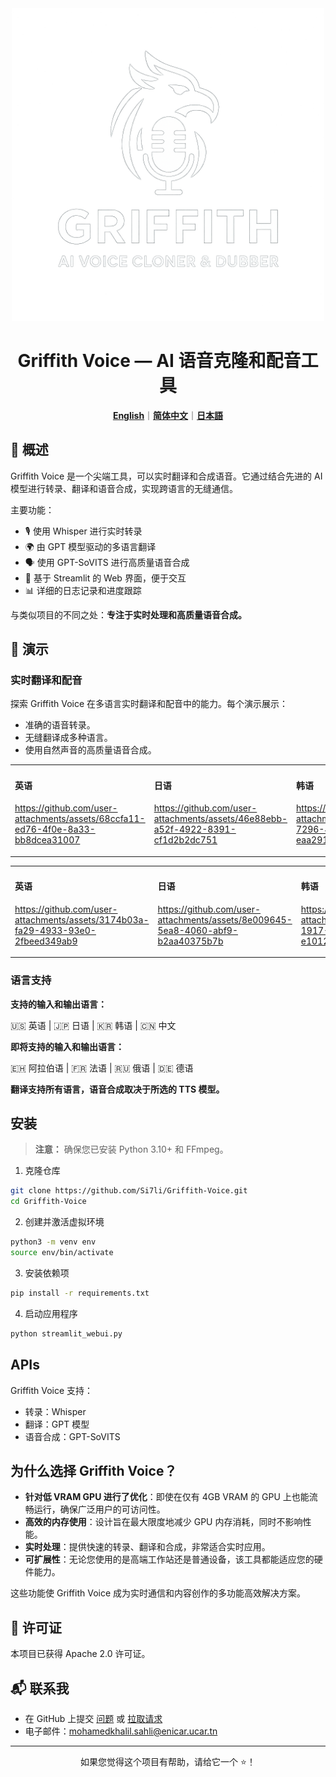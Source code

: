 <div align="center">

<img src="/docs/logo.png" alt="Griffith Voice Logo" height="500" width="500">

# Griffith Voice — AI 语音克隆和配音工具

[**English**](/README.md)｜[**简体中文**](/translations/README.zh.md)｜[**日本語**](/translations/README.ja.md)

</div>

## 🌟 概述

Griffith Voice 是一个尖端工具，可以实时翻译和合成语音。它通过结合先进的 AI 模型进行转录、翻译和语音合成，实现跨语言的无缝通信。

主要功能：
- 🎙️ 使用 Whisper 进行实时转录
- 🌍 由 GPT 模型驱动的多语言翻译
- 🗣️ 使用 GPT-SoVITS 进行高质量语音合成
- 🚀 基于 Streamlit 的 Web 界面，便于交互
- 📊 详细的日志记录和进度跟踪

与类似项目的不同之处：**专注于实时处理和高质量语音合成。**

## 🎥 演示

### 实时翻译和配音

探索 Griffith Voice 在多语言实时翻译和配音中的能力。每个演示展示：
- 准确的语音转录。
- 无缝翻译成多种语言。
- 使用自然声音的高质量语音合成。

<table>
<tr>
<td width="25%">

#### 英语
https://github.com/user-attachments/assets/68ccfa11-ed76-4f0e-8a33-bb8dcea31007

</td>
<td width="25%">

#### 日语
https://github.com/user-attachments/assets/46e88ebb-a52f-4922-8391-cf1d2b2dc751

</td>
<td width="25%">

#### 韩语
https://github.com/user-attachments/assets/60194f04-7296-40d0-8501-eaa291e94793

</td>
<td width="25%">

#### 中文
https://github.com/user-attachments/assets/9d65ace4-115d-4e9b-b6f4-b96ae6ee6e0b

</td>
</tr>
</table>

<table>
<tr>
<td width="50%">
  
#### 英语
https://github.com/user-attachments/assets/3174b03a-fa29-4933-93e0-2fbeed349ab9

</td>
<td width="50%">

#### 日语

https://github.com/user-attachments/assets/8e009645-5ea8-4060-abf9-b2aa40375b7b


</td>
<td width="50%">

#### 韩语

https://github.com/user-attachments/assets/5c926032-1917-4767-8242-e1012cc33ea0

</td>
<td width="50%">

#### 中文

https://github.com/user-attachments/assets/12cf313e-7535-49b6-aee2-c2e70cab877c

</td>
</tr>
</table>

### 语言支持

**支持的输入和输出语言：**

🇺🇸 英语 | 🇯🇵 日语 | 🇰🇷 韩语 | 🇨🇳 中文

**即将支持的输入和输出语言：**

🇪🇭 阿拉伯语 | 🇫🇷 法语 | 🇷🇺 俄语 | 🇩🇪 德语

**翻译支持所有语言，语音合成取决于所选的 TTS 模型。**

## 安装

> **注意：** 确保您已安装 Python 3.10+ 和 FFmpeg。

1. 克隆仓库

```bash
git clone https://github.com/Si7li/Griffith-Voice.git
cd Griffith-Voice
```

2. 创建并激活虚拟环境

```bash
python3 -m venv env
source env/bin/activate
```

3. 安装依赖项

```bash
pip install -r requirements.txt
```

4. 启动应用程序

```bash
python streamlit_webui.py
```

## APIs
Griffith Voice 支持：
- 转录：Whisper
- 翻译：GPT 模型
- 语音合成：GPT-SoVITS

## 为什么选择 Griffith Voice？

- **针对低 VRAM GPU 进行了优化**：即使在仅有 4GB VRAM 的 GPU 上也能流畅运行，确保广泛用户的可访问性。
- **高效的内存使用**：设计旨在最大限度地减少 GPU 内存消耗，同时不影响性能。
- **实时处理**：提供快速的转录、翻译和合成，非常适合实时应用。
- **可扩展性**：无论您使用的是高端工作站还是普通设备，该工具都能适应您的硬件能力。

这些功能使 Griffith Voice 成为实时通信和内容创作的多功能高效解决方案。

## 📄 许可证

本项目已获得 Apache 2.0 许可证。

## 📬 联系我

- 在 GitHub 上提交 [问题](https://github.com/Si7li/Griffith-Voice/issues) 或 [拉取请求](https://github.com/Si7li/Griffith-Voice/pulls)
- 电子邮件：mohamedkhalil.sahli@enicar.ucar.tn

---

<p align="center">如果您觉得这个项目有帮助，请给它一个 ⭐️！</p>
